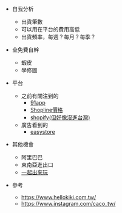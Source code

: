 - 自我分析
    - 出貨筆數
    - 可以用在平台的費用高低
    - 出貨頻率，每週？每月？每季？

- 全免費自幹
    - 蝦皮
    - 學修圖

- 平台
    - 之前有關注到的
        - [91app](https://www.91app.com/ecommerce/)
        - [Shopline價格](https://shopline.tw/about/pricing)
        - [shopify(但好像沒進台灣)](https://www.shopify.com/pricing)
    - 廣告看到的
        - [easystore](https://www.easystore.co/zh-tw/pricing)

- 其他機會
    - 阿里巴巴
    - 東南亞進出口
    - [一起出來玩](https://www.facebook.com/groups/17gonplay/)

- 參考
    - https://www.hellokiki.com.tw/
    - https://www.instagram.com/caco_tw/